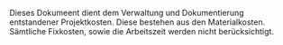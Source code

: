 Dieses Dokumeent dient dem Verwaltung und Dokumentierung entstandener Projektkosten. Diese bestehen aus den Materialkosten. Sämtliche Fixkosten, sowie die Arbeitszeit werden nicht berücksichtigt.
